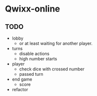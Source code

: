 # Qwixx-online

## TODO

- lobby
  - or at least waiting for another player.
- turns
  - disable actions
  - high number starts
- player
  - check dice with crossed number
  - passed turn
- end game
  - score
- refactor

